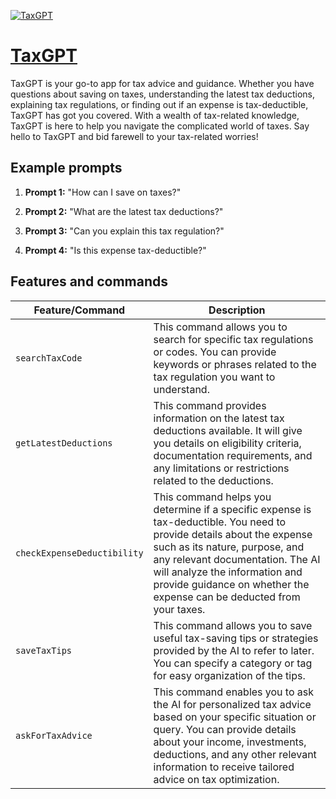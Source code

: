 [![TaxGPT](https://files.oaiusercontent.com/file-a8Ri8p6s360AUCTQdsOqE6l6?se=2123-10-17T20%3A41%3A59Z&sp=r&sv=2021-08-06&sr=b&rscc=max-age%3D31536000%2C%20immutable&rscd=attachment%3B%20filename%3D5c5c7a36-995e-457d-81c2-ea05a48ae583.png&sig=1oLKQr2ovckOga8UmMI%2B2o7ZGp7yWcxOK9uUcJTc3d8%3D)](https://chat.openai.com/g/g-cxe3Tq6Ha-taxgpt)

# [TaxGPT](https://chat.openai.com/g/g-cxe3Tq6Ha-taxgpt)

TaxGPT is your go-to app for tax advice and guidance. Whether you have questions about saving on taxes, understanding the latest tax deductions, explaining tax regulations, or finding out if an expense is tax-deductible, TaxGPT has got you covered. With a wealth of tax-related knowledge, TaxGPT is here to help you navigate the complicated world of taxes. Say hello to TaxGPT and bid farewell to your tax-related worries!

## Example prompts

1. **Prompt 1:** "How can I save on taxes?"

2. **Prompt 2:** "What are the latest tax deductions?"

3. **Prompt 3:** "Can you explain this tax regulation?"

4. **Prompt 4:** "Is this expense tax-deductible?"

## Features and commands

| Feature/Command | Description |
| --- | --- |
| `searchTaxCode` | This command allows you to search for specific tax regulations or codes. You can provide keywords or phrases related to the tax regulation you want to understand. |
| `getLatestDeductions` | This command provides information on the latest tax deductions available. It will give you details on eligibility criteria, documentation requirements, and any limitations or restrictions related to the deductions. |
| `checkExpenseDeductibility` | This command helps you determine if a specific expense is tax-deductible. You need to provide details about the expense such as its nature, purpose, and any relevant documentation. The AI will analyze the information and provide guidance on whether the expense can be deducted from your taxes. |
| `saveTaxTips` | This command allows you to save useful tax-saving tips or strategies provided by the AI to refer to later. You can specify a category or tag for easy organization of the tips. |
| `askForTaxAdvice` | This command enables you to ask the AI for personalized tax advice based on your specific situation or query. You can provide details about your income, investments, deductions, and any other relevant information to receive tailored advice on tax optimization. |